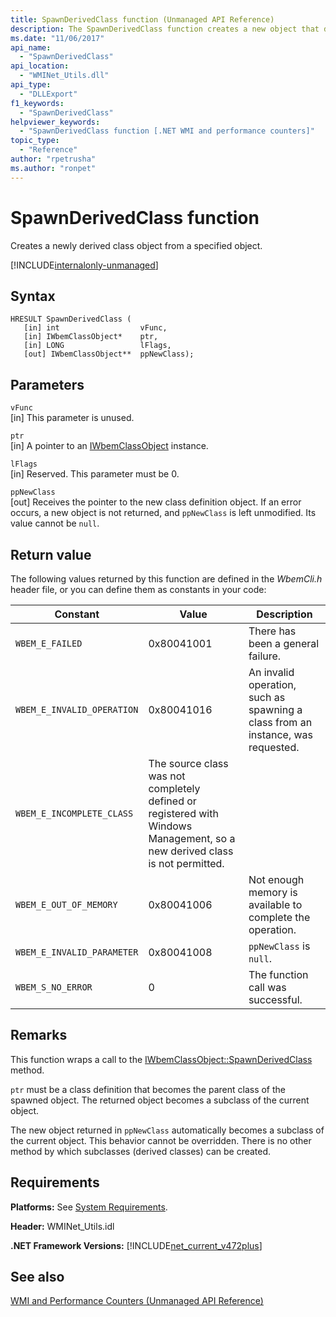 ```yaml
---
title: SpawnDerivedClass function (Unmanaged API Reference)
description: The SpawnDerivedClass function creates a new object that derives from an object.
ms.date: "11/06/2017"
api_name: 
  - "SpawnDerivedClass"
api_location: 
  - "WMINet_Utils.dll"
api_type: 
  - "DLLExport"
f1_keywords: 
  - "SpawnDerivedClass"
helpviewer_keywords: 
  - "SpawnDerivedClass function [.NET WMI and performance counters]"
topic_type: 
  - "Reference"
author: "rpetrusha"
ms.author: "ronpet"
---
```

# SpawnDerivedClass function
Creates a newly derived class object from a specified object.    
  
[!INCLUDE[internalonly-unmanaged](../../../../includes/internalonly-unmanaged.md)]
  
## Syntax  
  
```  
HRESULT SpawnDerivedClass (
   [in] int                  vFunc, 
   [in] IWbemClassObject*    ptr, 
   [in] LONG                 lFlags,
   [out] IWbemClassObject**  ppNewClass); 
```  

## Parameters

`vFunc`  
[in] This parameter is unused.

`ptr`  
[in] A pointer to an [IWbemClassObject](/windows/desktop/api/wbemcli/nn-wbemcli-iwbemclassobject) instance.

`lFlags`  
[in] Reserved. This parameter must be 0.

`ppNewClass`  
[out] Receives the pointer to the new class definition object. If an error occurs, a new object is not returned, and `ppNewClass` is left unmodified. Its value cannot be `null`.

## Return value

The following values returned by this function are defined in the *WbemCli.h* header file, or you can define them as constants in your code:

|Constant  |Value  |Description  |
|---------|---------|---------|
| `WBEM_E_FAILED` | 0x80041001 | There has been a general failure. |
| `WBEM_E_INVALID_OPERATION` | 0x80041016 | An invalid operation, such as spawning a class from an instance, was requested. |
| `WBEM_E_INCOMPLETE_CLASS` | The source class was not completely defined or registered with Windows Management, so a new derived class is not permitted. |
| `WBEM_E_OUT_OF_MEMORY` | 0x80041006 | Not enough memory is available to complete the operation. |
| `WBEM_E_INVALID_PARAMETER` | 0x80041008 | `ppNewClass` is `null`. |
| `WBEM_S_NO_ERROR` | 0 | The function call was successful.  |
  
## Remarks

This function wraps a call to the [IWbemClassObject::SpawnDerivedClass](/windows/desktop/api/wbemcli/nf-wbemcli-iwbemclassobject-clone) method.

`ptr` must be a class definition that becomes the parent class of the spawned object. The returned object becomes a subclass of the current object.

The new object returned in `ppNewClass` automatically becomes a subclass of the current object. This behavior cannot be overridden. There is no other method by which subclasses (derived classes) can be created.

## Requirements  
 **Platforms:** See [System Requirements](../../../../docs/framework/get-started/system-requirements.md).  
  
 **Header:** WMINet_Utils.idl  
  
 **.NET Framework Versions:** [!INCLUDE[net_current_v472plus](../../../../includes/net-current-v472plus.md)]  
  
## See also  
[WMI and Performance Counters (Unmanaged API Reference)](index.md)
